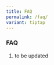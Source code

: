 ```yaml
---
title: FAQ
permalink: /faq/
variant: tiptap
---
```

<h3><strong>FAQ</strong></h3>
<ol>
<li>
<p>to be updated</p>
</li>
</ol>
<p></p>